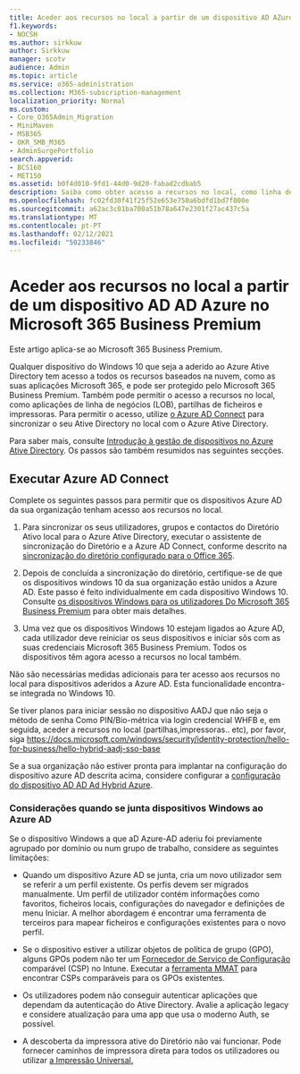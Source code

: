 ```yaml
---
title: Aceder aos recursos no local a partir de um dispositivo AD AZure ligado ao Microsoft 365 Business
f1.keywords:
- NOCSH
ms.author: sirkkuw
author: Sirkkuw
manager: scotv
audience: Admin
ms.topic: article
ms.service: o365-administration
ms.collection: M365-subscription-management
localization_priority: Normal
ms.custom:
- Core_O365Admin_Migration
- MiniMaven
- MSB365
- OKR_SMB_M365
- AdminSurgePortfolio
search.appverid:
- BCS160
- MET150
ms.assetid: b0f4d010-9fd1-44d0-9d20-fabad2cdbab5
description: Saiba como obter acesso a recursos no local, como linha de aplicações empresariais, partilhas de ficheiros e impressoras de um Azure Ative Directory que aderiu ao dispositivo Windows 10.
ms.openlocfilehash: fc02fd30f41f25f52e653e750a6bdfd1bd7f800e
ms.sourcegitcommit: a62ac3c01ba700a51b78a647e2301f27ac437c5a
ms.translationtype: MT
ms.contentlocale: pt-PT
ms.lasthandoff: 02/12/2021
ms.locfileid: "50233846"
---
```

# <a name="access-on-premises-resources-from-an-azure-ad-joined-device-in-microsoft-365-business-premium"></a>Aceder aos recursos no local a partir de um dispositivo AD AD Azure no Microsoft 365 Business Premium

Este artigo aplica-se ao Microsoft 365 Business Premium.

Qualquer dispositivo do Windows 10 que seja a aderido ao Azure Ative Directory tem acesso a todos os recursos baseados na nuvem, como as suas aplicações Microsoft 365, e pode ser protegido pelo Microsoft 365 Business Premium. Também pode permitir o acesso a recursos no local, como aplicações de linha de negócios (LOB), partilhas de ficheiros e impressoras. Para permitir o acesso, utilize [o Azure AD Connect](https://docs.microsoft.com/azure/active-directory/connect/active-directory-aadconnect) para sincronizar o seu Ative Directory no local com o Azure Ative Directory. 

Para saber mais, consulte [Introdução à gestão de dispositivos no Azure Ative Directory](https://docs.microsoft.com/azure/active-directory/device-management-introduction).
Os passos são também resumidos nas seguintes secções.
 
## <a name="run-azure-ad-connect"></a>Executar Azure AD Connect

Complete os seguintes passos para permitir que os dispositivos Azure AD da sua organização tenham acesso aos recursos no local.
  
1. Para sincronizar os seus utilizadores, grupos e contactos do Diretório Ativo local para o Azure Ative Directory, executar o assistente de sincronização do Diretório e a Azure AD Connect, conforme descrito na [sincronização do diretório configurado para o Office 365](https://docs.microsoft.com/microsoft-365/enterprise/set-up-directory-synchronization).
    
2. Depois de concluída a sincronização do diretório, certifique-se de que os dispositivos windows 10 da sua organização estão unidos a Azure AD. Este passo é feito individualmente em cada dispositivo Windows 10. Consulte [os dispositivos Windows para os utilizadores Do Microsoft 365 Business Premium](set-up-windows-devices.md) para obter mais detalhes. 
    
3. Uma vez que os dispositivos Windows 10 estejam ligados ao Azure AD, cada utilizador deve reiniciar os seus dispositivos e iniciar sôs com as suas credenciais Microsoft 365 Business Premium. Todos os dispositivos têm agora acesso a recursos no local também.
    
Não são necessárias medidas adicionais para ter acesso aos recursos no local para dispositivos aderidos a Azure AD. Esta funcionalidade encontra-se integrada no Windows 10. 

Se tiver planos para iniciar sessão no dispositivo AADJ que não seja o método de senha Como PIN/Bio-métrica via login credencial WHFB e, em seguida, aceder a recursos no local (partilhas,impressoras.. etc), por favor, siga https://docs.microsoft.com/windows/security/identity-protection/hello-for-business/hello-hybrid-aadj-sso-base
  
Se a sua organização não estiver pronta para implantar na configuração do dispositivo azure AD descrita acima, considere configurar a [configuração do dispositivo AD AD Ad Hybrid Azure](manage-windows-devices.md).
  
### <a name="considerations-when-you-join-windows-devices-to-azure-ad"></a>Considerações quando se junta dispositivos Windows ao Azure AD

Se o dispositivo Windows a que aD Azure-AD aderiu foi previamente agrupado por domínio ou num grupo de trabalho, considere as seguintes limitações:
  
- Quando um dispositivo Azure AD se junta, cria um novo utilizador sem se referir a um perfil existente. Os perfis devem ser migrados manualmente. Um perfil de utilizador contém informações como favoritos, ficheiros locais, configurações do navegador e definições de menu Iniciar. A melhor abordagem é encontrar uma ferramenta de terceiros para mapear ficheiros e configurações existentes para o novo perfil.

- Se o dispositivo estiver a utilizar objetos de política de grupo (GPO), alguns GPOs podem não ter um [Fornecedor de Serviço de Configuração](https://docs.microsoft.com/windows/configuration/provisioning-packages/how-it-pros-can-use-configuration-service-providers) comparável (CSP) no Intune. Executar a [ferramenta MMAT](https://www.microsoft.com/download/details.aspx?id=45520) para encontrar CSPs comparáveis para os GPOs existentes.

- Os utilizadores podem não conseguir autenticar aplicações que dependam da autenticação do Ative Directory. Avalie a aplicação legacy e considere atualização para uma app que usa o moderno Auth, se possível.

- A descoberta da impressora ative do Diretório não vai funcionar. Pode fornecer caminhos de impressora direta para todos os utilizadores ou utilizar [a Impressão Universal.](https://aka.ms/UPDocs)
